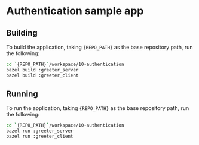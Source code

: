 # Authentication sample app

## Building
To build the application, taking `{REPO_PATH}` as the base repository path, run the following:

```bash
cd `{REPO_PATH}`/workspace/10-authentication
bazel build :greeter_server
bazel build :greeter_client
```

## Running
To run the application, taking `{REPO_PATH}` as the base repository path, run the following:

```bash
cd `{REPO_PATH}`/workspace/10-authentication
bazel run :greeter_server
bazel run :greeter_client
```
